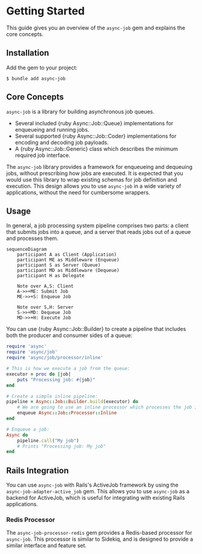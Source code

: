 # Getting Started

This guide gives you an overview of the `async-job` gem and explains the core concepts.

## Installation

Add the gem to your project:

``` shell
$ bundle add async-job
```

## Core Concepts

`async-job` is a library for building asynchronous job queues.

- Several included {ruby Async::Job::Queue} implementations for enqueueing and running jobs.
- Several supported {ruby Async::Job::Coder} implementations for encoding and decoding job payloads.
- A {ruby Async::Job::Generic} class which describes the minimum required job interface.

The `async-job` library provides a framework for enqueueing and dequeuing jobs, without prescribing how jobs are executed. It is expected that you would use this library to wrap existing schemas for job definition and execution. This design allows you to use `async-job` in a wide variety of applications, without the need for cumbersome wrappers.

## Usage

In general, a job processing system pipeline comprises two parts: a client that submits jobs into a queue, and a server that reads jobs out of a queue and processes them.

```mermaid
sequenceDiagram
	participant A as Client (Application)
	participant ME as Middleware (Enqueue)
	participant S as Server (Queue)
	participant MD as Middleware (Dequeue)
	participant H as Delegate

	Note over A,S: Client
	A->>+ME: Submit Job
	ME->>+S: Enqueue Job

	Note over S,H: Server
	S->>+MD: Dequeue Job
	MD->>+H: Execute Job
```

You can use {ruby Async::Job::Builder} to create a pipeline that includes both the producer and consumer sides of a queue:

```ruby
require 'async'
require 'async/job'
require 'async/job/processor/inline'

# This is how we execute a job from the queue:
executor = proc do |job|
	puts "Processing job: #{job}"
end

# Create a simple inline pipeline:
pipeline = Async::Job::Builder.build(executor) do
	# We are going to use an inline processor which processes the job in the background using Async{}:
	enqueue Async::Job::Processor::Inline
end

# Enqueue a job:
Async do
	pipeline.call("My job")
	# Prints "Processing job: My job"
end
```

## Rails Integration

You can use `async-job` with Rails's ActiveJob framework by using the `async-job-adapter-active_job` gem. This allows you to use `async-job` as a backend for ActiveJob, which is useful for integrating with existing Rails applications.

### Redis Processor

The `async-job-processor-redis` gem provides a Redis-based processor for `async-job`. This processor is similar to Sidekiq, and is designed to provide a similar interface and feature set.
